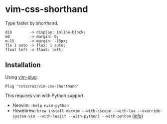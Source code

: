 # vim-css-shorthand

Type faster by shorthand.

```
dib        -> display: inline-block;
m0         -> margin: 0;
m-15       -> margin: -15px;
fle 1 auto -> flex: 1 auto;
float left -> float: left;
```

## Installation

Using [vim-plug]:

```vim
Plug 'rstacruz/vim-css-shorthand'
```

This requires vim with Python support.

 * Neovim: `:help nvim-python`
 * Howebrew: `brew install macvim --with-cscope --with-lua --override-system-vim --with-luajit --with-python3 --with-python` ([info](http://ricostacruz.com/til/use-macvim-with-lua.html))

[vim-plug]: https://github.com/junegunn/vim-plug
